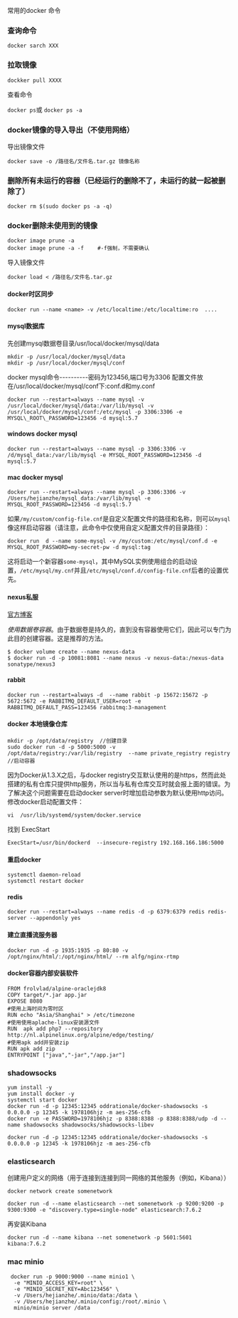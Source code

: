 常用的docker 命令

### 查询命令

`docker sarch XXX`

### 拉取镜像

`dockker pull XXXX`

查看命令

`docker ps`或 `docker ps -a`
### docker镜像的导入导出（不使用网络）
导出镜像文件
```
docker save -o /路径名/文件名.tar.gz 镜像名称
```
### 删除所有未运行的容器（已经运行的删除不了，未运行的就一起被删除了）
```
docker rm $(sudo docker ps -a -q)
```
### docker删除未使用到的镜像
```
docker image prune -a
docker image prune -a -f 　　#-f强制，不需要确认
```


导入镜像文件
```
docker load < /路径名/文件名.tar.gz
```

#### docker时区同步

` docker run --name <name> -v /etc/localtime:/etc/localtime:ro  .... `

#### mysql数据库

先创建mysql数据卷目录/usr/local/docker/mysql/data

```
mkdir -p /usr/local/docker/mysql/data
mkdir -p /usr/local/docker/mysql/conf
```

docker mysql命令----------密码为123456,端口号为3306 配置文件放在/usr/local/docker/mysql/conf下:conf.d和my.conf

```
docker run --restart=always --name mysql -v /usr/local/docker/mysql/data:/var/lib/mysql -v /usr/local/docker/mysql/conf:/etc/mysql -p 3306:3306 -e MYSQL\_ROOT\_PASSWORD=123456 -d mysql:5.7
```
#### windows docker mysql
```
docker run --restart=always --name mysql -p 3306:3306 -v /d/mysql_data:/var/lib/mysql -e MYSQL_ROOT_PASSWORD=123456 -d mysql:5.7
```
#### mac docker mysql
```
docker run --restart=always --name mysql -p 3306:3306 -v /Users/hejianzhe/mysql_data:/var/lib/mysql -e MYSQL_ROOT_PASSWORD=123456 -d mysql:5.7
```

如果`/my/custom/config-file.cnf`是自定义配置文件的路径和名称，则可以`mysql`像这样启动容器（请注意，此命令中仅使用自定义配置文件的目录路径）：

```
docker run  d --name some-mysql -v /my/custom:/etc/mysql/conf.d -e MYSQL_ROOT_PASSWORD=my-secret-pw -d mysql:tag
```

这将启动一个新容器`some-mysql`，其中MySQL实例使用组合的启动设置，`/etc/mysql/my.cnf`并且`/etc/mysql/conf.d/config-file.cnf`后者的设置优先。

#### nexus私服

[官方博客](https://github.com/sonatype/docker-nexus3)

*使用数据卷容器*。由于数据卷是持久的，直到没有容器使用它们，因此可以专门为此目的创建容器。这是推荐的方法。

```
$ docker volume create --name nexus-data
$ docker run -d -p 10081:8081 --name nexus -v nexus-data:/nexus-data sonatype/nexus3
```
#### rabbit
```
docker run --restart=always -d  --name rabbit -p 15672:15672 -p 5672:5672 -e RABBITMQ_DEFAULT_USER=root -e RABBITMQ_DEFAULT_PASS=123456 rabbitmq:3-management
```
#### docker 本地镜像仓库
```
mkdir -p /opt/data/registry  //创建目录
sudo docker run -d -p 5000:5000 -v /opt/data/registry:/var/lib/registry  --name private_registry registry  //启动容器
```
因为Docker从1.3.X之后，与docker registry交互默认使用的是https，然而此处搭建的私有仓库只提供http服务，所以当与私有仓库交互时就会报上面的错误。为了解决这个问题需要在启动docker server时增加启动参数为默认使用http访问。修改docker启动配置文件：

`vi  /usr/lib/systemd/system/docker.service`

找到 ExecStart

`ExecStart=/usr/bin/dockerd  --insecure-registry 192.168.166.186:5000`

#### 重启docker
```
systemctl daemon-reload
systemctl restart docker
```
#### redis
```
docker run --restart=always --name redis -d -p 6379:6379 redis redis-server --appendonly yes
```
#### 建立直播流服务器
```
docker run -d -p 1935:1935 -p 80:80 -v /opt/nginx/html/:/opt/nginx/html/ --rm alfg/nginx-rtmp
```
#### docker容器内部安装软件
```
FROM frolvlad/alpine-oraclejdk8
COPY target/*.jar app.jar
EXPOSE 8080
#使用上海时间为零时区
RUN echo "Asia/Shanghai" > /etc/timezone
#使用使用aplache-linux安装源文件
RUN  apk add php7 --repository http://nl.alpinelinux.org/alpine/edge/testing/
#使用apk add并安装zip
RUN apk add zip
ENTRYPOINT ["java","-jar","/app.jar"]
```

### shadowsocks

```
yum install -y
yum install docker -y
systemctl start docker
docker run -d -p 12345:12345 oddrationale/docker-shadowsocks -s 0.0.0.0 -p 12345 -k 1978106hjz -m aes-256-cfb
docker run -e PASSWORD=1978106hjz -p 8388:8388 -p 8388:8388/udp -d --name shadowsocks shadowsocks/shadowsocks-libev

docker run -d -p 12345:12345 oddrationale/docker-shadowsocks -s 0.0.0.0 -p 12345 -k 1978106hjz -m aes-256-cfb
```

### elasticsearch
创建用户定义的网络（用于连接到连接到同一网络的其他服务（例如，Kibana））
```
docker network create somenetwork
```
```
docker run -d --name elasticsearch --net somenetwork -p 9200:9200 -p 9300:9300 -e "discovery.type=single-node" elasticsearch:7.6.2
```
再安装Kibana
```
docker run -d --name kibana --net somenetwork -p 5601:5601 kibana:7.6.2
```

### mac minio
```
 docker run -p 9000:9000 --name minio1 \
  -e "MINIO_ACCESS_KEY=root" \
  -e "MINIO_SECRET_KEY=Abc123456" \
  -v /Users/hejianzhe/.minio/data:/data \
  -v /Users/hejianzhe/.minio/config:/root/.minio \
  minio/minio server /data
```
